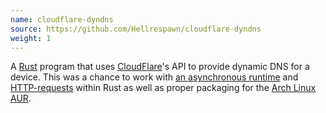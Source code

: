 ```yaml
---
name: cloudflare-dyndns
source: https://github.com/Hellrespawn/cloudflare-dyndns
weight: 1
---
```


A [Rust](https://www.rust-lang.org/) program that uses [CloudFlare](https://www.cloudflare.com/)'s API to provide dynamic DNS for a device. This was a chance to work with [an asynchronous runtime](https://tokio.rs/) and [HTTP-requests](https://github.com/seanmonstar/reqwest) within Rust as well as proper packaging for the [Arch Linux AUR](https://aur.archlinux.org/).
